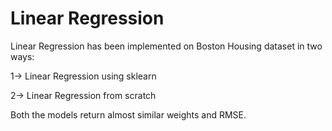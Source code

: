 # Linear Regression
Linear Regression has been implemented on Boston Housing dataset in two ways:


1-> Linear Regression using sklearn


2-> Linear Regression from scratch



Both the models return almost similar weights and RMSE.
